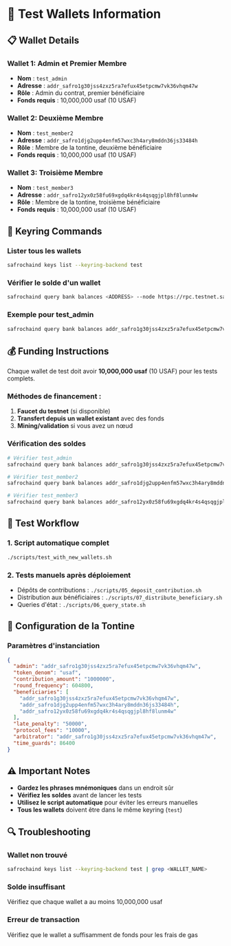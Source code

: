 # 🧪 Test Wallets Information

## 📋 Wallet Details

### **Wallet 1: Admin et Premier Membre**

- **Nom** : `test_admin`
- **Adresse** : `addr_safro1g30jss4zxz5ra7efux45etpcmw7vk36vhqm47w`
- **Rôle** : Admin du contrat, premier bénéficiaire
- **Fonds requis** : 10,000,000 usaf (10 USAF)

### **Wallet 2: Deuxième Membre**

- **Nom** : `test_member2`
- **Adresse** : `addr_safro1djg2upp4enfm57wxc3h4ary8mddn36js33484h`
- **Rôle** : Membre de la tontine, deuxième bénéficiaire
- **Fonds requis** : 10,000,000 usaf (10 USAF)

### **Wallet 3: Troisième Membre**

- **Nom** : `test_member3`
- **Adresse** : `addr_safro12yx0z58fu69xgdq4kr4s4qsqgjpl8hf8lunm4w`
- **Rôle** : Membre de la tontine, troisième bénéficiaire
- **Fonds requis** : 10,000,000 usaf (10 USAF)

## 🔑 Keyring Commands

### **Lister tous les wallets**

```bash
safrochaind keys list --keyring-backend test
```

### **Vérifier le solde d'un wallet**

```bash
safrochaind query bank balances <ADDRESS> --node https://rpc.testnet.safrochain.com --output json
```

### **Exemple pour test_admin**

```bash
safrochaind query bank balances addr_safro1g30jss4zxz5ra7efux45etpcmw7vk36vhqm47w --node https://rpc.testnet.safrochain.com --output json
```

## 💰 Funding Instructions

Chaque wallet de test doit avoir **10,000,000 usaf** (10 USAF) pour les tests complets.

### **Méthodes de financement :**

1. **Faucet du testnet** (si disponible)
2. **Transfert depuis un wallet existant** avec des fonds
3. **Mining/validation** si vous avez un nœud

### **Vérification des soldes**

```bash
# Vérifier test_admin
safrochaind query bank balances addr_safro1g30jss4zxz5ra7efux45etpcmw7vk36vhqm47w --node https://rpc.testnet.safrochain.com --output json | jq '.balances[] | select(.denom=="usaf") | {address: "test_admin", balance: .amount + .denom}'

# Vérifier test_member2
safrochaind query bank balances addr_safro1djg2upp4enfm57wxc3h4ary8mddn36js33484h --node https://rpc.testnet.safrochain.com --output json | jq '.balances[] | select(.denom=="usaf") | {address: "test_member2", balance: .amount + .denom}'

# Vérifier test_member3
safrochaind query bank balances addr_safro12yx0z58fu69xgdq4kr4s4qsqgjpl8hf8lunm4w --node https://rpc.testnet.safrochain.com --output json | jq '.balances[] | select(.denom=="usaf") | {address: "test_member3", balance: .amount + .denom}'
```

## 🚀 Test Workflow

### **1. Script automatique complet**

```bash
./scripts/test_with_new_wallets.sh
```

### **2. Tests manuels après déploiement**

- Dépôts de contributions : `./scripts/05_deposit_contribution.sh`
- Distribution aux bénéficiaires : `./scripts/07_distribute_beneficiary.sh`
- Queries d'état : `./scripts/06_query_state.sh`

## 📝 Configuration de la Tontine

### **Paramètres d'instanciation**

```json
{
  "admin": "addr_safro1g30jss4zxz5ra7efux45etpcmw7vk36vhqm47w",
  "token_denom": "usaf",
  "contribution_amount": "1000000",
  "round_frequency": 604800,
  "beneficiaries": [
    "addr_safro1g30jss4zxz5ra7efux45etpcmw7vk36vhqm47w",
    "addr_safro1djg2upp4enfm57wxc3h4ary8mddn36js33484h",
    "addr_safro12yx0z58fu69xgdq4kr4s4qsqgjpl8hf8lunm4w"
  ],
  "late_penalty": "50000",
  "protocol_fees": "10000",
  "arbitrator": "addr_safro1g30jss4zxz5ra7efux45etpcmw7vk36vhqm47w",
  "time_guards": 86400
}
```

## ⚠️ Important Notes

- **Gardez les phrases mnémoniques** dans un endroit sûr
- **Vérifiez les soldes** avant de lancer les tests
- **Utilisez le script automatique** pour éviter les erreurs manuelles
- **Tous les wallets** doivent être dans le même keyring (`test`)

## 🔍 Troubleshooting

### **Wallet non trouvé**

```bash
safrochaind keys list --keyring-backend test | grep <WALLET_NAME>
```

### **Solde insuffisant**

Vérifiez que chaque wallet a au moins 10,000,000 usaf

### **Erreur de transaction**

Vérifiez que le wallet a suffisamment de fonds pour les frais de gas
